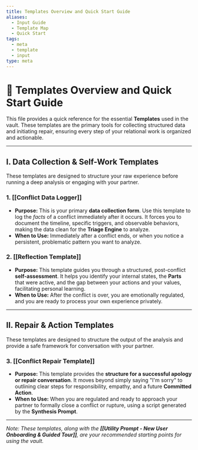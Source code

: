 ```yaml
---
title: Templates Overview and Quick Start Guide
aliases:
  - Input Guide
  - Template Map
  - Quick Start
tags:
  - meta
  - template
  - input
type: meta
---
```


<!-- @format -->

# 📝 Templates Overview and Quick Start Guide

This file provides a quick reference for the essential **Templates** used in the vault. These templates are the primary tools for collecting structured data and initiating repair, ensuring every step of your relational work is organized and actionable.

---

## I. Data Collection & Self-Work Templates

These templates are designed to structure your raw experience before running a deep analysis or engaging with your partner.

### 1. [[Conflict Data Logger]]

- **Purpose:** This is your primary **data collection form**. Use this template to log the _facts_ of a conflict immediately after it occurs. It forces you to document the timeline, specific triggers, and observable behaviors, making the data clean for the **Triage Engine** to analyze.
- **When to Use:** Immediately after a conflict ends, or when you notice a persistent, problematic pattern you want to analyze.

### 2. [[Reflection Template]]

- **Purpose:** This template guides you through a structured, post-conflict **self-assessment**. It helps you identify your internal states, the **Parts** that were active, and the gap between your actions and your values, facilitating personal learning.
- **When to Use:** After the conflict is over, you are emotionally regulated, and you are ready to process your own experience privately.

---

## II. Repair & Action Templates

These templates are designed to structure the output of the analysis and provide a safe framework for conversation with your partner.

### 3. [[Conflict Repair Template]]

- **Purpose:** This template provides the **structure for a successful apology or repair conversation**. It moves beyond simply saying "I'm sorry" to outlining clear steps for responsibility, empathy, and a future **Committed Action**.
- **When to Use:** When you are regulated and ready to approach your partner to formally close a conflict or rupture, using a script generated by the **Synthesis Prompt**.

---

_Note: These templates, along with the **[[Utility Prompt - New User Onboarding & Guided Tour]]**, are your recommended starting points for using the vault._

